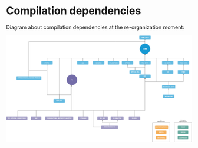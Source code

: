 # Compilation dependencies

Diagram about compilation dependencies at the re-organization moment:

![Compilation dependencies](img/compilation-dependencies.png)
